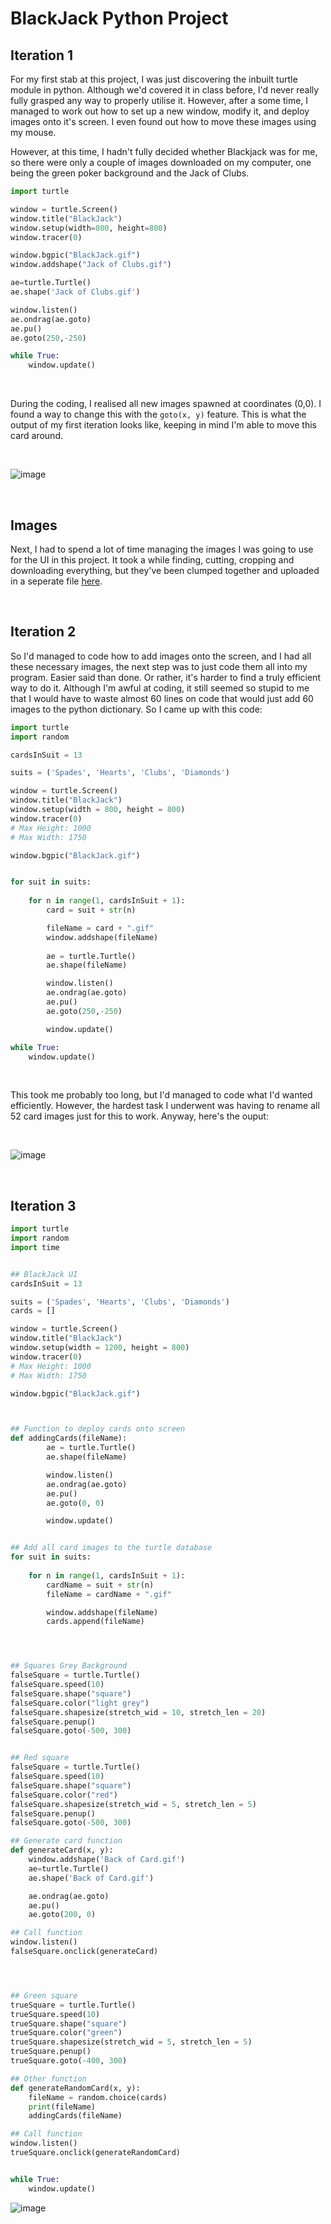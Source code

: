 # BlackJack Python Project

## Iteration 1

For my first stab at this project, I was just discovering the inbuilt turtle module in python. Although we'd covered it in class before, I'd never really fully grasped any way to properly utilise it. However, after a some time, I managed to work out how to set up a new window, modify it, and deploy images onto it's screen. I even found out how to move these images using my mouse. 

However, at this time, I hadn't fully decided whether Blackjack was for me, so there were only a couple of images downloaded on my computer, one being the green poker background and the Jack of Clubs.

```python
import turtle

window = turtle.Screen()
window.title("BlackJack")
window.setup(width=800, height=800)
window.tracer(0)

window.bgpic("BlackJack.gif")
window.addshape("Jack of Clubs.gif")

ae=turtle.Turtle()
ae.shape('Jack of Clubs.gif')

window.listen()
ae.ondrag(ae.goto)
ae.pu()
ae.goto(250,-250)

while True:
    window.update()
```

<br>

During the coding, I realised all new images spawned at coordinates (0,0). I found a way to change this with the ```goto(x, y)``` feature. This is what the output of my first iteration looks like, keeping in mind I'm able to move this card around.

<br>

![image](https://user-images.githubusercontent.com/90699946/151679215-8f782b58-7819-427b-b0d7-81bde3045f37.png)



<br>



## Images

Next, I had to spend a lot of time managing the images I was going to use for the UI in this project. It took a while finding, cutting, cropping and downloading everything, but they've been clumped together and uploaded in a seperate file [here](https://github.com/JMorr4/Computer-Science/blob/main/Contents/BlackJack%20Project/Images.md).



<br>



## Iteration 2

So I'd managed to code how to add images onto the screen, and I had all these necessary images, the next step was to just code them all into my program. Easier said than done. Or rather, it's harder to find a truly efficient way to do it. Although I'm awful at coding, it still seemed so stupid to me that I would have to waste almost 60 lines on code that would just add 60 images to the python dictionary. So I came up with this code:

```python
import turtle
import random

cardsInSuit = 13

suits = ('Spades', 'Hearts', 'Clubs', 'Diamonds')

window = turtle.Screen()
window.title("BlackJack")
window.setup(width = 800, height = 800)
window.tracer(0)
# Max Height: 1000
# Max Width: 1750

window.bgpic("BlackJack.gif")


for suit in suits:
    
    for n in range(1, cardsInSuit + 1):
        card = suit + str(n)

        fileName = card + ".gif"
        window.addshape(fileName)
        
        ae = turtle.Turtle()
        ae.shape(fileName)

        window.listen()
        ae.ondrag(ae.goto)
        ae.pu()
        ae.goto(250,-250)

        window.update()

while True:
    window.update()
```

<br>

This took me probably too long, but I'd managed to code what I'd wanted efficiently. However, the hardest task I underwent was having to rename all 52 card images just for this to work. Anyway, here's the ouput:

<br>

![image](https://user-images.githubusercontent.com/90699946/151679246-09be05ea-e304-417d-a685-2174dd646a39.png)



<br>



## Iteration 3

```python
import turtle
import random
import time


## BlackJack UI
cardsInSuit = 13

suits = ('Spades', 'Hearts', 'Clubs', 'Diamonds')
cards = []

window = turtle.Screen()
window.title("BlackJack")
window.setup(width = 1200, height = 800)
window.tracer(0)
# Max Height: 1000
# Max Width: 1750

window.bgpic("BlackJack.gif")



## Function to deploy cards onto screen
def addingCards(fileName):
        ae = turtle.Turtle()
        ae.shape(fileName)

        window.listen()
        ae.ondrag(ae.goto)
        ae.pu()
        ae.goto(0, 0)

        window.update()


## Add all card images to the turtle database
for suit in suits:
    
    for n in range(1, cardsInSuit + 1):
        cardName = suit + str(n)
        fileName = cardName + ".gif"

        window.addshape(fileName)
        cards.append(fileName)




## Squares Grey Background
falseSquare = turtle.Turtle()
falseSquare.speed(10)
falseSquare.shape("square")
falseSquare.color("light grey")
falseSquare.shapesize(stretch_wid = 10, stretch_len = 20)
falseSquare.penup()
falseSquare.goto(-500, 300)


## Red square
falseSquare = turtle.Turtle()
falseSquare.speed(10)
falseSquare.shape("square")
falseSquare.color("red")
falseSquare.shapesize(stretch_wid = 5, stretch_len = 5)
falseSquare.penup()
falseSquare.goto(-500, 300)

## Generate card function
def generateCard(x, y):
    window.addshape('Back of Card.gif')
    ae=turtle.Turtle()
    ae.shape('Back of Card.gif')

    ae.ondrag(ae.goto)
    ae.pu()
    ae.goto(200, 0)

## Call function
window.listen()
falseSquare.onclick(generateCard)




## Green square
trueSquare = turtle.Turtle()
trueSquare.speed(10)
trueSquare.shape("square")
trueSquare.color("green")
trueSquare.shapesize(stretch_wid = 5, stretch_len = 5)
trueSquare.penup()
trueSquare.goto(-400, 300)

## Other function
def generateRandomCard(x, y):
    fileName = random.choice(cards)
    print(fileName)
    addingCards(fileName)

## Call function
window.listen()
trueSquare.onclick(generateRandomCard)


while True:
    window.update()
```

![image](https://user-images.githubusercontent.com/90699946/151679288-b5a8306f-7606-4822-960d-01a1df2d7007.png)
